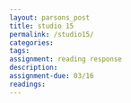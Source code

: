 ```yaml
---  
layout: parsons_post  
title: studio 15 
permalink: /studio15/  
categories:   
tags:  
assignment: reading response
description: 
assignment-due: 03/16
readings: 
---  
```


